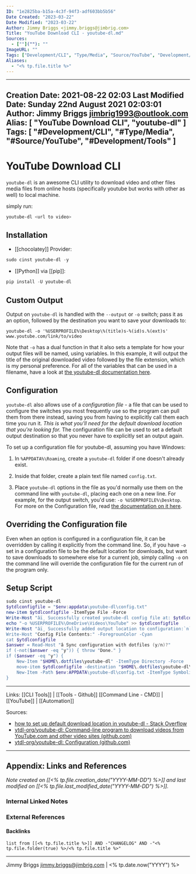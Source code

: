 ```yaml
---
ID: "1e2825ba-b15a-4c3f-94f3-adf603bb5b56"
Date Created: "2023-03-22"
Date Modified: "2023-03-22"
Author: Jimmy Briggs <jimmy.briggs@jimbrig.com>
Title: "YouTube Download CLI - youtube-dl.md"
Sources: 
  - [""](""): ""
ImageURL: ""
Tags: ["Development/CLI", "Type/Media", "Source/YouTube", "Development/Tools"]
Aliases:
  - "<% tp.file.title %>"
---
```


---
Creation Date: 2021-08-22 02:03
Last Modified Date: Sunday 22nd August 2021 02:03:01
Author: Jimmy Briggs <jimbrig1993@outlook.com>
Alias: [ "YouTube Download CLI", "youtube-dl" ]
Tags:
  [
    "#Development/CLI",
    "#Type/Media",
    "#Source/YouTube",
    "#Development/Tools"
  ]
---

# YouTube Download CLI

`youtube-dl` is an awesome CLI utility to download video and other files media files from online hosts (specifically youtube but works with other as well) to local machine.

simply run:

```powershell
youtube-dl <url to video>
```

## Installation

- [[chocolatey]] Provider:

```powershell
sudo cinst youtube-dl -y
```

- [[Python]] via [[pip]]:

```powershell
pip install -U youtube-dl
```

## Custom Output

Output on `youtube-dl` is handled with the `--output` or `-o` switch; pass it as an option, followed by the destination you want to save your downloads to:

`youtube-dl -o '%USERPROFILE%\Desktop\%(title)s-%(id)s.%(ext)s' www.youtube.com/link/to/video`

Note that `-o` has a dual function in that it also sets a template for how your output files will be named, using variables. In this example, it will output the title of the original downloaded video followed by the file extension, which is my personal preference. For all of the variables that can be used in a filename, have a look at [the youtube-dl documentation here](https://github.com/rg3/youtube-dl#filesystem-options).

## Configuration

`youtube-dl` also allows use of a _configuration file_ - a file that can be used to configure the switches you most frequently use so the program can pull them from there instead, saving you from having to explicitly call them each time you run it. _This is what you'll need for the default download location that you're looking for._ The configuration file can be used to set a default output destination so that you never have to explicitly set an output again.

To set up a configuration file for youtube-dl, assuming you have Windows:

1.  In `%APPDATA%\Roaming`, create a `youtube-dl` folder if one doesn't already exist.
    
2.  Inside that folder, create a plain text file named `config.txt`.
    
3.  Place `youtube-dl` options in the file as you'd normally use them on the command line with `youtube-dl`, placing each one on a new line. For example, for the output switch, you'd use: `-o %USERPROFILE%\Desktop`. For more on the Configuration file, read [the documentation on it here](https://github.com/rg3/youtube-dl#configuration).
    

## Overriding the Configuration file

Even when an option is configured in a configuration file, it can be overridden by calling it explicitly from the command line. So, if you have `-o` set in a configuration file to be the default location for downloads, but want to save downloads to somewhere else for a current job, simply calling `-o` on the command line will override the configuration file for the current run of the program only.

## Setup Script

```powershell
sudo cinst youtube-dl
$ytdlconfigfile = "$env:appdata\youtube-dl\config.txt" 
new-item $ytdlconfigfile -ItemType File -Force
Write-Host "âï¸ Successfully created youtube-dl config file at: $ytdlconfigfile" -ForegroundColor Green
echo "-o %USERPROFILE%\OneDrive\Videos\YouTube" >> $ytdlconfigfile
Write-Host "âï¸ Successfully added output location to configuration:`n`" -ForegroundColor Green
Write-Host "Config File Contents:" -ForegrounColor -Cyan
cat $ytdlconfigfile
$answer = Read-Host "â Sync configuration with dotfiles (y/n)?"
if (-not($answer -eq "y")) { throw "Done." }
if ($answer -eq "y") {
	New-Item "$HOME\.dotfiles\youtube-dl" -ItemType Directory -Force
	move-item $ytdlconfigfile -destination "$HOME\.dotfiles\youtube-dl\" -Force
	New-Item -Path $env:APPDATA\youtube-dl\config.txt -ItemType SymbolicLink -Value "$HOME\.dotfiles\youtube-dl\config.yml"
}
```

***

Links: [[CLI Tools]] | [[Tools - Github]]  [[Command Line - CMD]] | [[YouTube]] | [[Automation]]

Sources:
- [how to set up default download location in youtube-dl - Stack Overflow](https://stackoverflow.com/questions/32482230/how-to-set-up-default-download-location-in-youtube-dl)
- [ytdl-org/youtube-dl: Command-line program to download videos from YouTube.com and other video sites (github.com)](https://github.com/ytdl-org/youtube-dl)
- [ytdl-org/youtube-dl: Configuration (github.com)](https://github.com/ytdl-org/youtube-dl#configuration)



***

## Appendix: Links and References

*Note created on [[<% tp.file.creation_date("YYYY-MM-DD") %>]] and last modified on [[<% tp.file.last_modified_date("YYYY-MM-DD") %>]].*

### Internal Linked Notes

### External References

#### Backlinks

```dataview
list from [[<% tp.file.title %>]] AND -"CHANGELOG" AND -"<% tp.file.folder(true) %>/<% tp.file.title %>"
```


***

Jimmy Briggs <jimmy.briggs@jimbrig.com> | <% tp.date.now("YYYY") %>